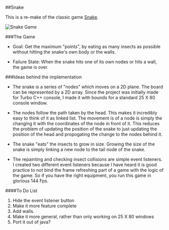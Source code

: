 ##Snake

This is a re-make of the classic game [Snake](https://en.wikipedia.org/wiki/Snake_%28video_game%29). 

![Snake Game](http://cdn2.ubergizmo.com/wp-content/uploads/2011/12/13-Snake.jpg)

###The Game 

- Goal: Get the maximum "points", by eating as many insects as possible without hitting
the snake's own body or the walls.

- Failure State: When the snake hits one of its own nodes or hits a wall, the game is
over.


###Ideas behind the implementation 
- The snake is a series of "nodes" which moves on a 2D plane. The board can be represented by a 2D array. Since the project    was initially made for Turbo C++ console, I made it with bounds for a standard 25 X 80 console window. 
 
- The nodes follow the path taken by the head. This makes it incredibly easy to think of it as linked list. The movement is    of a node is simply the changing it with the coordinates of the node in front of it. This reduces the problem of updating    the position of the snake to just updating the position of the head and propogating the change to the nodes behind it. 

- The snake "eats" the insects to grow in size. Growing the size of the snake is simply linking a new node to the tail node    of the snake.

- The repainting and checking insect collisions are simple event listeners. I created two different event listeners because I   have heard it is good practice to not bind the frame refreshing part of a game with the logic of the game. So if you have    the right equipment, you run this game in glorious 144 Fps.


####To Do List
1. Hide the event listener button
2. Make it more feature complete
3. Add walls.
4. Make it more general, rather than only working on 25 X 80 windows
5. Port it out of java? 
